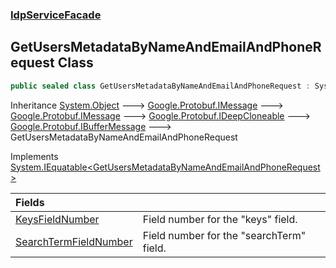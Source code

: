### [IdpServiceFacade](../index.md 'IdpServiceFacade')

## GetUsersMetadataByNameAndEmailAndPhoneRequest Class

```csharp
public sealed class GetUsersMetadataByNameAndEmailAndPhoneRequest : System.IEquatable<IdpServiceFacade.GetUsersMetadataByNameAndEmailAndPhoneRequest>
```

Inheritance [System\.Object](https://learn.microsoft.com/en-us/dotnet/api/system.object 'System\.Object') &#129106; [Google\.Protobuf\.IMessage](https://learn.microsoft.com/en-us/dotnet/api/google.protobuf.imessage 'Google\.Protobuf\.IMessage') &#129106; [Google\.Protobuf\.IMessage](https://learn.microsoft.com/en-us/dotnet/api/google.protobuf.imessage 'Google\.Protobuf\.IMessage') &#129106; [Google\.Protobuf\.IDeepCloneable](https://learn.microsoft.com/en-us/dotnet/api/google.protobuf.ideepcloneable 'Google\.Protobuf\.IDeepCloneable') &#129106; [Google\.Protobuf\.IBufferMessage](https://learn.microsoft.com/en-us/dotnet/api/google.protobuf.ibuffermessage 'Google\.Protobuf\.IBufferMessage') &#129106; GetUsersMetadataByNameAndEmailAndPhoneRequest

Implements [System\.IEquatable&lt;](https://learn.microsoft.com/en-us/dotnet/api/system.iequatable-1 'System\.IEquatable\`1')[GetUsersMetadataByNameAndEmailAndPhoneRequest](index.md 'IdpServiceFacade\.GetUsersMetadataByNameAndEmailAndPhoneRequest')[&gt;](https://learn.microsoft.com/en-us/dotnet/api/system.iequatable-1 'System\.IEquatable\`1')

| Fields | |
| :--- | :--- |
| [KeysFieldNumber](KeysFieldNumber.md 'IdpServiceFacade\.GetUsersMetadataByNameAndEmailAndPhoneRequest\.KeysFieldNumber') | Field number for the "keys" field\. |
| [SearchTermFieldNumber](SearchTermFieldNumber.md 'IdpServiceFacade\.GetUsersMetadataByNameAndEmailAndPhoneRequest\.SearchTermFieldNumber') | Field number for the "searchTerm" field\. |
